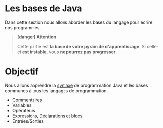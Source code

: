 # Les bases de Java

Dans cette section nous allons aborder les bases du langage pour écrire nos programmes.  
> **[danger] Attention**
>
> Cette partie est **la base de votre pyramide d'apprentissage**. Si celle-ci **est instable**, vous **ne pourrez pas progresser**.

# Objectif  

Nous allons apprendre la [syntaxe](https://en.wikipedia.org/wiki/Java_syntax) de programmation Java et les bases communes à tous les langages de programmation.

* [Commentaires](comments.md)
* Variables
* Opérateurs
* Expressions, Déclarations et blocs.
* Entrées/Sorties
